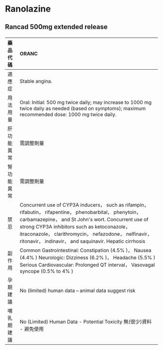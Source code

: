 # Ranolazine

## Rancad 500mg extended release

##### 

| 藥品代碼   | ORANC                                                                                                                                                                                                                                                                                                                                |
|:-----------|:-------------------------------------------------------------------------------------------------------------------------------------------------------------------------------------------------------------------------------------------------------------------------------------------------------------------------------------|
| 適應症     | Stable angina.                                                                                                                                                                                                                                                                                                                       |
| 用法用量   | Oral: Initial: 500 mg twice daily; may increase to 1000 mg twice daily as needed (based on symptoms); maximum recommended dose: 1000 mg twice daily.                                                                                                                                                                                 |
| 肝功能異常 | 需調整劑量                                                                                                                                                                                                                                                                                                                           |
| 腎功能異常 | 需調整劑量                                                                                                                                                                                                                                                                                                                           |
| 禁忌       | Concurrent use of CYP3A inducers， such as rifampin， rifabutin， rifapentine， phenobarbital， phenytoin， carbamazepine， and St John's wort. Concurrent use of strong CYP3A inhibitors such as ketoconazole， itraconazole， clarithromycin， nefazodone， nelfinavir， ritonavir， indinavir， and saquinavir. Hepatic cirrhosis |
| 副作用     | Common Gastrointestinal: Constipation (4.5% )， Nausea (4.4% ) Neurologic: Dizziness (6.2% )， Headache (5.5% ) Serious Cardiovascular: Prolonged QT interval， Vasovagal syncope (0.5% to 4% )                                                                                                                                      |
| 孕期建議   | No (limited) human data – animal data suggest risk                                                                                                                                                                                                                                                                                   |
| 哺乳期建議 | No (Limited) Human Data - Potential Toxicity 無(很少)資料 - 避免使用                                                                                                                                                                                                                                                                 |

